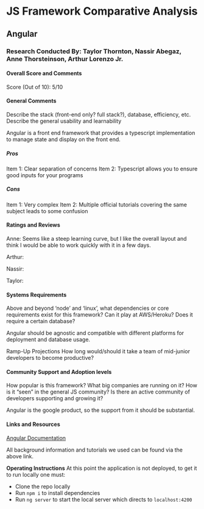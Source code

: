 # JS Framework Comparative Analysis

## Angular

### Research Conducted By: Taylor Thornton, Nassir Abegaz, Anne Thorsteinson, Arthur Lorenzo Jr.

#### Overall Score and Comments
Score (Out of 10): 5/10

#### General Comments
Describe the stack (front-end only? full stack?), database, efficiency, etc. Describe the general usability and learnability

Angular is a front end framework that provides a typescript implementation to manage state and display on the front end.

##### Pros
Item 1: Clear separation of concerns
Item 2: Typescript allows you to ensure good inputs for your programs

##### Cons
Item 1: Very complex
Item 2: Multiple official tutorials covering the same subject leads to some confusion

#### Ratings and Reviews
Anne: Seems like a steep learning curve, but I like the overall layout and think I would be able to work quickly with it in a few days.

Arthur:

Nassir:

Taylor:

#### Systems Requirements
Above and beyond ‘node’ and ‘linux’, what dependencies or core requirements exist for this framework? Can it play at AWS/Heroku? Does it require a certain database?

Angular should be agnostic and compatible with different platforms for deployment and database usage.

Ramp-Up Projections
How long would/should it take a team of mid-junior developers to become productive?

#### Community Support and Adoption levels
How popular is this framework? What big companies are running on it? How is it “seen” in the general JS community? Is there an active community of developers supporting and growing it?

Angular is the google product, so the support from it should be substantial.

#### Links and Resources
[Angular Documentation](https://angular.io/)

All background information and tutorials we used can be found via the above link.

**Operating Instructions**
At this point the application is not deployed, to get it to run locally one must:

- Clone the repo locally
- Run `npm i` to install dependencies
- Run `ng server` to start the local server which directs to `localhost:4200`
